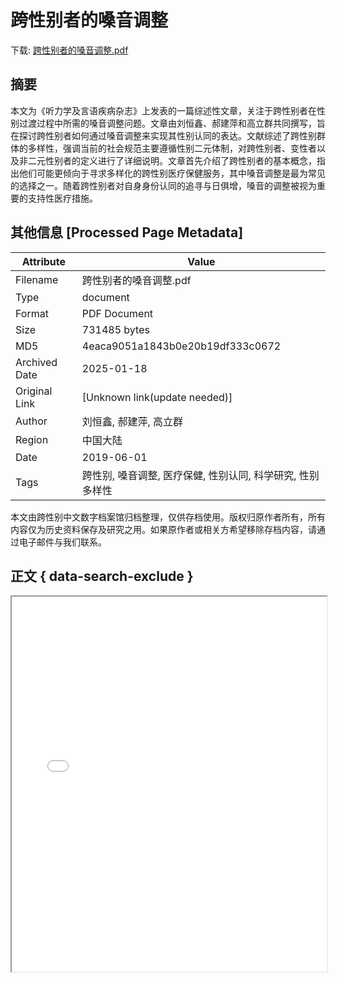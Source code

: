 # 跨性别者的嗓音调整

<!-- tcd_download_link -->
下载: <a href="../跨性别者的嗓音调整.pdf" download>跨性别者的嗓音调整.pdf</a>
<!-- tcd_download_link_end -->

## 摘要

<!-- tcd_abstract -->
本文为《听力学及言语疾病杂志》上发表的一篇综述性文章，关注于跨性别者在性别过渡过程中所需的嗓音调整问题。文章由刘恒鑫、郝建萍和高立群共同撰写，旨在探讨跨性别者如何通过嗓音调整来实现其性别认同的表达。文献综述了跨性别群体的多样性，强调当前的社会规范主要遵循性别二元体制，对跨性别者、变性者以及非二元性别者的定义进行了详细说明。文章首先介绍了跨性别者的基本概念，指出他们可能更倾向于寻求多样化的跨性别医疗保健服务，其中嗓音调整是最为常见的选择之一。随着跨性别者对自身身份认同的追寻与日俱增，嗓音的调整被视为重要的支持性医疗措施。

<!-- tcd_abstract_end -->

## 其他信息 [Processed Page Metadata]

| Attribute       | Value                                  |
|-----------------|----------------------------------------|
| Filename        | 跨性别者的嗓音调整.pdf                             |
| Type            | document                                 |
| Format          | PDF Document                               |
| Size            | 731485 bytes                           |
| MD5             | 4eaca9051a1843b0e20b19df333c0672                                  |
| Archived Date   | 2025-01-18                             |
| Original Link   | [Unknown link(update needed)]                         |
| Author          | 刘恒鑫, 郝建萍, 高立群                               |
| Region          | 中国大陆                               |
| Date            | 2019-06-01                                 |
| Tags            | 跨性别, 嗓音调整, 医疗保健, 性别认同, 科学研究, 性别多样性                                 |

本文由跨性别中文数字档案馆归档整理，仅供存档使用。版权归原作者所有，所有内容仅为历史资料保存及研究之用。如果原作者或相关方希望移除存档内容，请通过电子邮件与我们联系。

## 正文 { data-search-exclude }

<!-- tcd_main_text -->
<iframe src="../跨性别者的嗓音调整.pdf" width="100%" height="600px">
    <p>无法显示PDF，请下载查看。</p>
</iframe>
<!-- tcd_main_text_end -->

